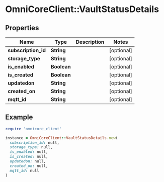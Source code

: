 # OmniCoreClient::VaultStatusDetails

## Properties

| Name | Type | Description | Notes |
| ---- | ---- | ----------- | ----- |
| **subscription_id** | **String** |  | [optional] |
| **storage_type** | **String** |  | [optional] |
| **is_enabled** | **Boolean** |  | [optional] |
| **is_created** | **Boolean** |  | [optional] |
| **updatedon** | **String** |  | [optional] |
| **created_on** | **String** |  | [optional] |
| **mqtt_id** | **String** |  | [optional] |

## Example

```ruby
require 'omnicore_client'

instance = OmniCoreClient::VaultStatusDetails.new(
  subscription_id: null,
  storage_type: null,
  is_enabled: null,
  is_created: null,
  updatedon: null,
  created_on: null,
  mqtt_id: null
)
```

